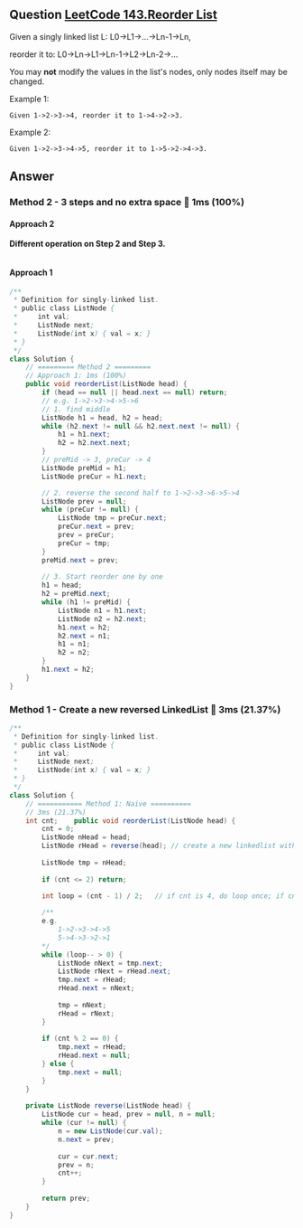## Question [LeetCode 143.Reorder List](https://leetcode.com/problems/reorder-list/)

Given a singly linked list L: L0→L1→…→Ln-1→Ln,

reorder it to: L0→Ln→L1→Ln-1→L2→Ln-2→…

You may **not** modify the values in the list's nodes, only nodes itself may be changed.

Example 1:
```
Given 1->2->3->4, reorder it to 1->4->2->3.
```
Example 2:
```
Given 1->2->3->4->5, reorder it to 1->5->2->4->3.
```

## Answer
### Method 2 - 3 steps and no extra space :rocket: 1ms (100%)
#### Approach 2
**Different operation on Step 2 and Step 3.**
```java

```
#### Approach 1
```java
/**
 * Definition for singly-linked list.
 * public class ListNode {
 *     int val;
 *     ListNode next;
 *     ListNode(int x) { val = x; }
 * }
 */
class Solution {
    // ========= Method 2 =========
    // Approach 1: 1ms (100%)
    public void reorderList(ListNode head) {
        if (head == null || head.next == null) return;
        // e.g. 1->2->3->4->5->6
        // 1. find middle
        ListNode h1 = head, h2 = head;
        while (h2.next != null && h2.next.next != null) {
            h1 = h1.next;
            h2 = h2.next.next;
        }
        // preMid -> 3, preCur -> 4
        ListNode preMid = h1;
        ListNode preCur = h1.next;

        // 2. reverse the second half to 1->2->3->6->5->4
        ListNode prev = null;
        while (preCur != null) {
            ListNode tmp = preCur.next;
            preCur.next = prev;
            prev = preCur;
            preCur = tmp;
        }
        preMid.next = prev;
        
        // 3. Start reorder one by one
        h1 = head;
        h2 = preMid.next;
        while (h1 != preMid) {
            ListNode n1 = h1.next;
            ListNode n2 = h2.next;
            h1.next = h2;
            h2.next = n1;
            h1 = n1;
            h2 = n2;
        }
        h1.next = h2;
    }
}
```
### Method 1 - Create a new reversed LinkedList :turtle: 3ms (21.37%) 
```java
/**
 * Definition for singly-linked list.
 * public class ListNode {
 *     int val;
 *     ListNode next;
 *     ListNode(int x) { val = x; }
 * }
 */
class Solution {
    // =========== Method 1: Naive ==========
    // 3ms (21.37%)
    int cnt;    public void reorderList(ListNode head) {
        cnt = 0;
        ListNode nHead = head;
        ListNode rHead = reverse(head); // create a new linkedlist with reverse order
        
        ListNode tmp = nHead;
        
        if (cnt <= 2) return;
        
        int loop = (cnt - 1) / 2;   // if cnt is 4, do loop once; if cnt is 5, do loop twice

        /**
        e.g.
            1->2->3->4->5
            5->4->3->2->1
        */
        while (loop-- > 0) {
            ListNode nNext = tmp.next;
            ListNode rNext = rHead.next;
            tmp.next = rHead;
            rHead.next = nNext;
            
            tmp = nNext;
            rHead = rNext;
        }
        
        if (cnt % 2 == 0) {
            tmp.next = rHead;
            rHead.next = null;
        } else {
            tmp.next = null;
        }
    }
    
    private ListNode reverse(ListNode head) {
        ListNode cur = head, prev = null, n = null;
        while (cur != null) {
            n = new ListNode(cur.val);
            n.next = prev;
            
            cur = cur.next;
            prev = n;
            cnt++;
        }
        
        return prev;
    }
}
```
